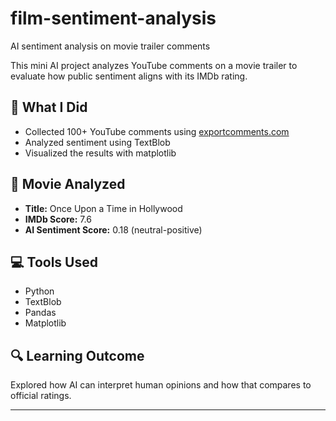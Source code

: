 # film-sentiment-analysis
AI sentiment analysis on movie trailer comments


This mini AI project analyzes YouTube comments on a movie trailer to evaluate how public sentiment aligns with its IMDb rating.

## 🧠 What I Did

- Collected 100+ YouTube comments using [exportcomments.com](https://exportcomments.com)
- Analyzed sentiment using TextBlob
- Visualized the results with matplotlib

## 🎥 Movie Analyzed

- **Title:** Once Upon a Time in Hollywood  
- **IMDb Score:** 7.6  
- **AI Sentiment Score:** 0.18 (neutral-positive)



## 💻 Tools Used

- Python
- TextBlob
- Pandas
- Matplotlib

## 🔍 Learning Outcome

Explored how AI can interpret human opinions and how that compares to official ratings.

---

